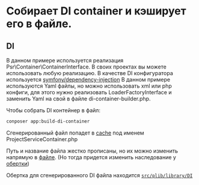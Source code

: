 # Собирает DI container и кэширует его в файле.

## DI
В данном примере используется реализация Psr\Container\ContainerInterface. В своих проектах вы можете использовать любую реализацию.
В качестве DI конфигуратора используется [symfony/dependency-injection](https://symfony.com/doc/5.4/components/dependency_injection.html)
В данном примере используются Yaml файлы, но можно использовать xml или php конфиги, для этого нужно реализовать LoaderFactoryInterface и заменить Yaml на свой в файле di-container-builder.php.

Чтобы собрать DI контейнер в файл:
```bash
conposer app:build-di-container
```

Сгенерированный файл попадет в [cache](../../src/plib/cache) под именем ProjectServiceContainer.php

Путь и название файла жестко прописаны, но их можно изменить напрямую в [файле](../../dev-tools/di-container-builder.php). (Но тогда придется изменить наследование у [обертки](../../src/plib/library/DI/Container.php)) 

Обертка для сгенерированного DI файла находится [`src/plib/library/DI`](../../src/plib/library/DI/Container.php)
